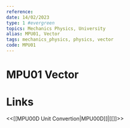 ```yaml
---
reference: 
date: 14/02/2023
type: 1 #evergreen
topics: Mechanics Physics, University
alias: MPU01, Vector
tags: mechanics_physics, physics, vector
code: MPU01 
---
```

# MPU01 Vector


# Links
<<[[MPU00D Unit Convertion|MPU00D]]|[[]]>>